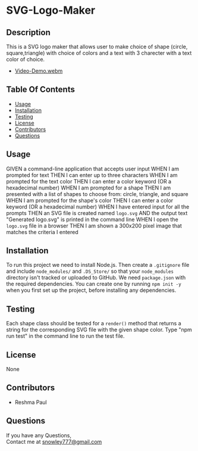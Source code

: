# SVG-Logo-Maker

## Description

This is a SVG logo maker that allows user to make choice of shape (circle, square,triangle) with choice of colors and a text with 3 charecter with a text color of choice.

- [Video-Demo.webm](https://user-images.githubusercontent.com/128992593/235828602-5f0e7e8b-374f-46a1-bd10-51c8a934fbb0.webm)

## Table Of Contents

  * [Usage](#usage)
  * [Installation](#installation)
  * [Testing](#testing)
  * [License](#license)
  * [Contributors](#contributors)
  * [Questions](#Questions)

## Usage

GIVEN a command-line application that accepts user input
WHEN I am prompted for text
THEN I can enter up to three characters
WHEN I am prompted for the text color
THEN I can enter a color keyword (OR a hexadecimal number)
WHEN I am prompted for a shape
THEN I am presented with a list of shapes to choose from: circle, triangle, and square
WHEN I am prompted for the shape's color
THEN I can enter a color keyword (OR a hexadecimal number)
WHEN I have entered input for all the prompts
THEN an SVG file is created named `logo.svg`
AND the output text "Generated logo.svg" is printed in the command line
WHEN I open the `logo.svg` file in a browser
THEN I am shown a 300x200 pixel image that matches the criteria I entered

## Installation

  To run this project we need to install Node.js. Then create a `.gitignore` file and include `node_modules/` and `.DS_Store/` so that your `node_modules` directory isn't tracked or uploaded to GitHub. We need `package.json` with the required dependencies. You can create one by running `npm init -y` when you first set up the project, before installing any dependencies.

## Testing

Each shape class should be tested for a `render()` method that returns a string for the corresponding SVG file with the given shape color. Type "npm run test" in the command line to run the test file.

## License

  None

## Contributors
  - Reshma Paul

  ## Questions

  If you have any Questions,<br>
  Contact me at snowley777@gmail.com
